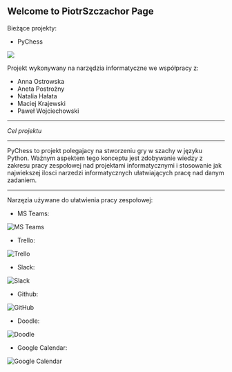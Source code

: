 ## Welcome to PiotrSzczachor Page


Bieżące projekty:
- PyChess

![](https://i0.wp.com/staporkowmgokis.pl/wp-content/uploads/2019/11/551-poszukiwany-instruktor-szachy.png?resize=800%2C480)

Projekt wykonywany na narzędzia informatyczne we współpracy z:
- Anna Ostrowska
- Aneta Postrożny
- Natalia Hałata
- Maciej Krajewski
- Paweł Wojciechowski 

---

*Cel projektu*

---

PyChess to projekt polegajacy na stworzeniu gry w szachy w języku Python. Ważnym aspektem tego konceptu jest zdobywanie wiedzy z zakresu pracy zespołowej nad projektami informatycznymi i stosowanie jak najwiekszej ilosci narzedzi informatycznych ułatwiających pracę nad danym zadaniem. 

---

Narzęzia używane do ułatwienia pracy zespołowej:

- MS Teams:

![MS Teams](https://www.ursinus.edu/live/image/gid/109/width/600/height/600/crop/1/src_region/26,0,297,271/32819_microsoft-teams-1.jpg)

- Trello:

![Trello](https://images.squarespace-cdn.com/content/v1/5303cdc2e4b01fb736d82734/1516106810628-WH2HMIA2M38WBWD3UFG7/ke17ZwdGBToddI8pDm48kNjkZD4FEDhM1X0x7A1S6X1Zw-zPPgdn4jUwVcJE1ZvWEtT5uBSRWt4vQZAgTJucoTqqXjS3CfNDSuuf31e0tVHaF5K0Ek3WD1XP38rNEl9ZjZk4TXCqfe1vJ2YG-2xysj-3CTWZQ124CTRPXn-dnvM/Logo+Trello.png)

- Slack:

![Slack](https://www.jobsexpo.ie/wp-content/uploads/2015/05/app-200x200.png)

- Github:

![GitHub](https://i.pinimg.com/originals/2c/b6/70/2cb670b6ddd8922a1c1b2fee4f6f758c.jpg)

- Doodle:

![Doodle](https://seekvectorlogo.com/wp-content/uploads/2019/11/doodle-vector-logo-small.png)

- Google Calendar:

![Google Calendar](https://pbs.twimg.com/profile_images/1313395475257516037/4dYmDURO_400x400.jpg)




